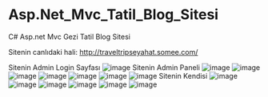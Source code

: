 # Asp.Net_Mvc_Tatil_Blog_Sitesi
C# Asp.net Mvc Gezi Tatil Blog Sitesi

Sitenin canlıdaki hali: http://traveltripseyahat.somee.com/

Sitenin Admin Login Sayfası
![image](https://github.com/illkkeerr/Asp.Net_Mvc_Tatil_Blog_Sitesi/assets/129404140/80029d8a-a033-4a3f-906a-5c95f1c214d7)
Sitenin Admin Paneli
![image](https://github.com/illkkeerr/Asp.Net_Mvc_Tatil_Blog_Sitesi/assets/129404140/9d1b328a-c064-4dc6-8db0-693a66e2d6c3)
![image](https://github.com/illkkeerr/Asp.Net_Mvc_Tatil_Blog_Sitesi/assets/129404140/4837c091-31ac-41a6-9b4e-6a9c9f8d4da1)
![image](https://github.com/illkkeerr/Asp.Net_Mvc_Tatil_Blog_Sitesi/assets/129404140/b6e5bb2e-3540-41e0-ab2d-1041afeb3798)
![image](https://github.com/illkkeerr/Asp.Net_Mvc_Tatil_Blog_Sitesi/assets/129404140/dea4c85a-1a77-4300-b499-714577d9072b)
![image](https://github.com/illkkeerr/Asp.Net_Mvc_Tatil_Blog_Sitesi/assets/129404140/274e490f-07c2-4b87-9f14-803619700936)
![image](https://github.com/illkkeerr/Asp.Net_Mvc_Tatil_Blog_Sitesi/assets/129404140/359d4b56-5504-4f4c-a953-9fab6b6e69b0)
![image](https://github.com/illkkeerr/Asp.Net_Mvc_Tatil_Blog_Sitesi/assets/129404140/ef0c6dab-e55b-4195-b72a-df3d1b7e4646)
Sitenin Kendisi
![image](https://github.com/illkkeerr/Asp.Net_Mvc_Tatil_Blog_Sitesi/assets/129404140/92713fa7-bf47-4b43-90a8-fb05f07822b6)
![image](https://github.com/illkkeerr/Asp.Net_Mvc_Tatil_Blog_Sitesi/assets/129404140/2c54e91d-78fe-4ebd-836c-ecb0bc643f93)
![image](https://github.com/illkkeerr/Asp.Net_Mvc_Tatil_Blog_Sitesi/assets/129404140/81bca042-afaf-4c11-962e-81b634e3599c)
![image](https://github.com/illkkeerr/Asp.Net_Mvc_Tatil_Blog_Sitesi/assets/129404140/db180553-2e87-411d-a7c9-e9f11c8425fe)
![image](https://github.com/illkkeerr/Asp.Net_Mvc_Tatil_Blog_Sitesi/assets/129404140/699833df-daf5-4bbf-820b-b1f485f677a2)
![image](https://github.com/illkkeerr/Asp.Net_Mvc_Tatil_Blog_Sitesi/assets/129404140/79b1892f-fc1e-4929-87ad-e943cb6d45d4)




